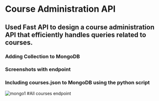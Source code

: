# Course Administration API
## Used Fast API to design a course administration API that efficiently handles queries related to courses.

### Adding Collection to MongoDB
### Screenshots with endpoint
### Including courses.json to MongoDB using the python script

![mongo1](https://github.com/Aaron-k12/course_administration_API/assets/107159092/e3dbf98d-a09f-4de4-916d-ff9305df1bff)
#All courses endpoint
